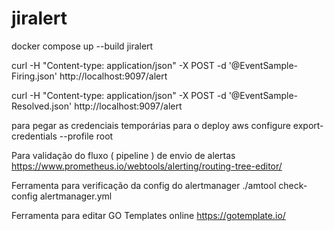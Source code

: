 # jiralert

docker compose up --build jiralert

curl -H "Content-type: application/json" -X POST -d '@EventSample-Firing.json' http://localhost:9097/alert

curl -H "Content-type: application/json" -X POST -d '@EventSample-Resolved.json' http://localhost:9097/alert


para pegar as credenciais temporárias para o deploy
aws configure export-credentials --profile root

Para validação do fluxo ( pipeline ) de envio de alertas
https://www.prometheus.io/webtools/alerting/routing-tree-editor/

Ferramenta para verificação da config do alertmanager
./amtool check-config alertmanager.yml

Ferramenta para editar GO Templates online
https://gotemplate.io/